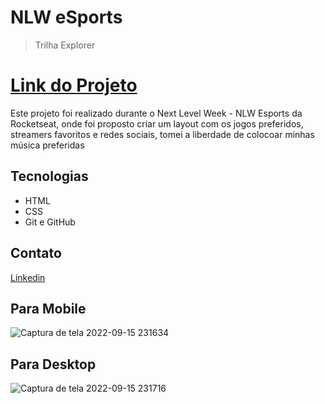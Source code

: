 # NLW eSports

> Trilha Explorer

<h1><a href="https://maferrs.github.io/NLW/" > Link do Projeto</a></h1>

<p>Este projeto foi realizado durante o Next Level Week - NLW Esports da Rocketseat, onde foi proposto criar um layout com os jogos preferidos, streamers favoritos e redes sociais, tomei a liberdade de colocoar minhas música preferidas</p>

## Tecnologias

- HTML
- CSS
- Git e GitHub

## Contato
<a href="https://www.linkedin.com/in/mafers/" > Linkedin</a>


<h2>Para Mobile</h2>

![Captura de tela 2022-09-15 231634](https://user-images.githubusercontent.com/90789503/190542070-d157db25-c45c-4c7b-9d41-43b73857ff73.png)

<h2>Para Desktop</h2>

![Captura de tela 2022-09-15 231716](https://user-images.githubusercontent.com/90789503/190542158-5a7f4c4e-ce77-45ec-be07-811b54bd4db4.png)


